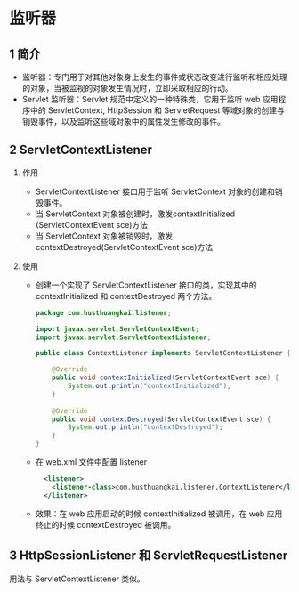# 监听器

## 1 简介

- 监听器：专门用于对其他对象身上发生的事件或状态改变进行监听和相应处理的对象，当被监视的对象发生情况时，立即采取相应的行动。
- Servlet 监听器：Servlet 规范中定义的一种特殊类，它用于监听 web 应用程序中的 ServletContext, HttpSession 和 ServletRequest 等域对象的创建与销毁事件，以及监听这些域对象中的属性发生修改的事件。



## 2 ServletContextListener

1. 作用

   - ServletContextListener 接口用于监听 ServletContext 对象的创建和销毁事件。
   - 当 ServletContext 对象被创建时，激发contextInitialized (ServletContextEvent sce)方法
   - 当 ServletContext 对象被销毁时，激发contextDestroyed(ServletContextEvent sce)方法

2. 使用

   - 创建一个实现了 ServletContextListener 接口的类，实现其中的 contextInitialized 和 contextDestroyed 两个方法。

     ```java
     package com.husthuangkai.listener;
     
     import javax.servlet.ServletContextEvent;
     import javax.servlet.ServletContextListener;
     
     public class ContextListener implements ServletContextListener {
     
         @Override
         public void contextInitialized(ServletContextEvent sce) {
             System.out.println("contextInitialized");
         }
         
         @Override
         public void contextDestroyed(ServletContextEvent sce) {
             System.out.println("contextDestroyed");
         }
     }
     
     ```

   - 在 web.xml 文件中配置 listener

     ```xml
       <listener>
         <listener-class>com.husthuangkai.listener.ContextListener</listener-class>
       </listener>
     ```

   - 效果：在 web 应用启动的时候 contextInitialized 被调用，在 web 应用终止的时候 contextDestroyed 被调用。



## 3      HttpSessionListener  和 ServletRequestListener  

用法与 ServletContextListener 类似。